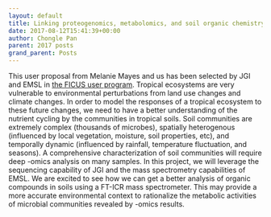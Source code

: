 ```yaml
---
layout: default
title: Linking proteogenomics, metabolomics, and soil organic chemistry of tropical wetlands to a soil nutrient cycling model
date: 2017-08-12T15:41:39+00:00
author: Chongle Pan
parent: 2017 posts
grand_parent: Posts
---
```

This user proposal from Melanie Mayes and us has been selected by JGI and EMSL in [the FICUS user program](https://jgi.doe.gov/user-program-info/community-science-program/how-to-propose-a-csp-project/emsl/). Tropical ecosystems are very vulnerable to environmental perturbations from land use changes and climate changes. In order to model the responses of a tropical ecosystem to these future changes, we need to have a better understanding of the nutrient cycling by the communities in tropical soils. Soil communities are extremely complex (thousands of microbes), spatially heterogenous (influenced by local vegetation, moisture, soil properties, etc), and temporally dynamic (influenced by rainfall, temperature fluctuation, and seasons). A comprehensive characterization of soil communities will require deep -omics analysis on many samples. In this project, we will leverage the sequencing capability of JGI and the mass spectrometry capabilities of EMSL. We are excited to see how we can get a better analysis of organic compounds in soils using a FT-ICR mass spectrometer. This may provide a more accurate environmental context to rationalize the metabolic activities of microbial communities revealed by -omics results.